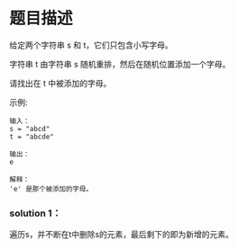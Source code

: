 # 题目描述
给定两个字符串 s 和 t，它们只包含小写字母。

字符串 t 由字符串 s 随机重排，然后在随机位置添加一个字母。

请找出在 t 中被添加的字母。

示例:

    输入：
    s = "abcd"
    t = "abcde"
    
    输出：
    e
    
    解释：
    'e' 是那个被添加的字母。


### solution 1：
遍历s，并不断在t中删除s的元素，最后剩下的即为新增的元素。

